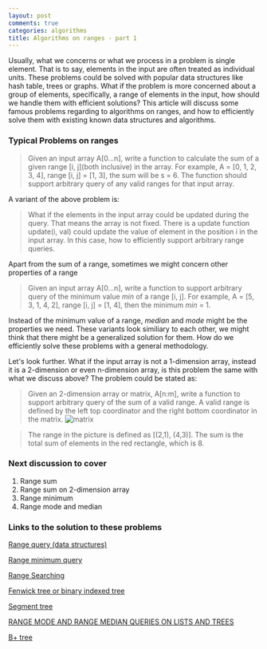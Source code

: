 ```yaml
---
layout: post
comments: true
categories: algorithms
title: Algorithms on ranges - part 1
---
```

Usually, what we concerns or what we process in a problem is single element. That is to say, elements in the input are
often treated as individual units. These problems could be solved with popular data structures like hash table, trees or graphs.
What if the problem is more concerned about a group of elements, specifically, a range of elements in the input, how should we
handle them with efficient solutions? This article will discuss some famous problems regarding to algorithms on ranges, and how
to efficiently solve them with existing known data structures and algorithms.

### Typical Problems on ranges
> Given an input array A[0...n], write a function to calculate the sum of a given range [i, j](both inclusive) in the array. For example,
> A = [0, 1, 2, 3, 4], range [i, j] = [1, 3], the sum will be s = 6. The function should support arbitrary query of any valid ranges
> for that input array.

A variant of the above problem is:
> What if the elements in the input array could be updated during the query. That means the array is not fixed. There is a update
> function update(i, val) could update the value of element in the position i in the input array. In this case, how to efficiently
> support arbitrary range queries.

Apart from the sum of a range, sometimes we might concern other properties of a range
> Given an input array A[0...n], write a function to support arbitrary query of the minimum value *min* of a range [i, j]. For example,
> A = [5, 3, 1, 4, 2], range [i, j] = [1, 4], then the minimum *min* = 1.

Instead of the minimum value of a range, *median* and *mode* might be the properties we need. These variants look similiary to 
each other, we might think that there might be a generalized solution for them. How do we efficiently solve these problems with 
a general methodology.

Let's look further. What if the input array is not a 1-dimension array, instead it is a 2-dimension or even n-dimension array, is
this problem the same with what we discuss above? The problem could be stated as:
> Given an 2-dimension array or matrix, A[n:m], write a function to support arbitrary query of the sum of a valid range. A valid 
> range is defined by the left top coordinator and the right bottom coordinator in the matrix. ![matrix](http://i.imgur.com/KPWQzMZ.png)

> The range in the picture is defined as [(2,1), (4,3)]. The sum is the total sum of elements in the red rectangle, which is 8.

### Next discussion to cover
1. Range sum
2. Range sum on 2-dimension array
3. Range minimum
4. Range mode and median

### Links to the solution to these problems
[Range query (data structures)](https://en.wikipedia.org/wiki/Range_query_(data_structures))

[Range minimum query](https://en.wikipedia.org/wiki/Range_minimum_query)

[Range Searching](https://www.cs.ucsb.edu/~suri/cs235/RangeSearching.pdf)

[Fenwick tree or binary indexed tree](https://en.wikipedia.org/wiki/Fenwick_tree)

[Segment tree](https://en.wikipedia.org/wiki/Segment_tree)

[RANGE MODE AND RANGE MEDIAN QUERIES ON LISTS AND TREES](http://cglab.ca/~morin/publications/ds/rmq-njc.pdf)

[B+ tree](https://en.wikipedia.org/wiki/B%2B_tree)




